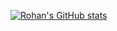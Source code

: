 [![Rohan's GitHub stats](https://github-readme-stats.vercel.app/api?username=rohansharma-developer&theme=tokyonight)](https://github.com/rohansharma-developer/github-readme-stats)
